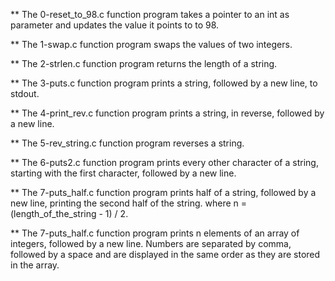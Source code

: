 ** The 0-reset_to_98.c function program takes a pointer to an int as parameter and updates the value it points to to 98.

** The 1-swap.c function program swaps the values of two integers.

** The 2-strlen.c function program returns the length of a string.

** The 3-puts.c function program prints a string, followed by a new line, to stdout.

** The 4-print_rev.c function program prints a string, in reverse, followed by a new line.

** The 5-rev_string.c function program reverses a string.

** The 6-puts2.c function program prints every other character of a string, starting with the first character, followed by a new line.

** The 7-puts_half.c function program prints half of a string, followed by a new line, printing the second half of the string. where n = (length_of_the_string - 1) / 2.

** The 7-puts_half.c function program prints n elements of an array of integers, followed by a new line. Numbers are separated by comma, followed by a space and are displayed in the same order as they are stored in the array.



